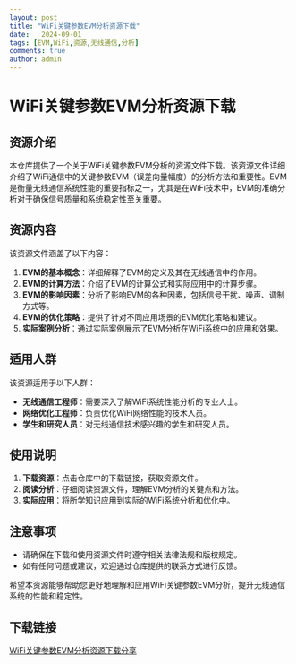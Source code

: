 ```yaml
---
layout: post
title: "WiFi关键参数EVM分析资源下载"
date:   2024-09-01
tags: [EVM,WiFi,资源,无线通信,分析]
comments: true
author: admin
---
```

# WiFi关键参数EVM分析资源下载

## 资源介绍

本仓库提供了一个关于WiFi关键参数EVM分析的资源文件下载。该资源文件详细介绍了WiFi通信中的关键参数EVM（误差向量幅度）的分析方法和重要性。EVM是衡量无线通信系统性能的重要指标之一，尤其是在WiFi技术中，EVM的准确分析对于确保信号质量和系统稳定性至关重要。

## 资源内容

该资源文件涵盖了以下内容：

1. **EVM的基本概念**：详细解释了EVM的定义及其在无线通信中的作用。
2. **EVM的计算方法**：介绍了EVM的计算公式和实际应用中的计算步骤。
3. **EVM的影响因素**：分析了影响EVM的各种因素，包括信号干扰、噪声、调制方式等。
4. **EVM的优化策略**：提供了针对不同应用场景的EVM优化策略和建议。
5. **实际案例分析**：通过实际案例展示了EVM分析在WiFi系统中的应用和效果。

## 适用人群

该资源适用于以下人群：

- **无线通信工程师**：需要深入了解WiFi系统性能分析的专业人士。
- **网络优化工程师**：负责优化WiFi网络性能的技术人员。
- **学生和研究人员**：对无线通信技术感兴趣的学生和研究人员。

## 使用说明

1. **下载资源**：点击仓库中的下载链接，获取资源文件。
2. **阅读分析**：仔细阅读资源文件，理解EVM分析的关键点和方法。
3. **实际应用**：将所学知识应用到实际的WiFi系统分析和优化中。

## 注意事项

- 请确保在下载和使用资源文件时遵守相关法律法规和版权规定。
- 如有任何问题或建议，欢迎通过仓库提供的联系方式进行反馈。

希望本资源能够帮助您更好地理解和应用WiFi关键参数EVM分析，提升无线通信系统的性能和稳定性。

## 下载链接

[WiFi关键参数EVM分析资源下载分享](https://pan.quark.cn/s/5bf5c04ccfea)
